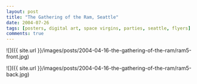 ```yaml
---
layout: post
title: "The Gathering of the Ram, Seattle"
date: 2004-07-26
tags: [posters, digital art, space virgins, parties, seattle, flyers]
comments: true
---
```

![]({{ site.url }}/images/posts/2004-04-16-the-gathering-of-the-ram/ram5-front.jpg)

![]({{ site.url }}/images/posts/2004-04-16-the-gathering-of-the-ram/ram5-back.jpg)
